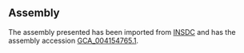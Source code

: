 
Assembly
--------

The assembly presented has been imported from 
[INSDC](http://www.insdc.org) and has the assembly accession
[GCA\_004154765.1](http://www.ebi.ac.uk/ena/data/view/GCA_004154765.1).

